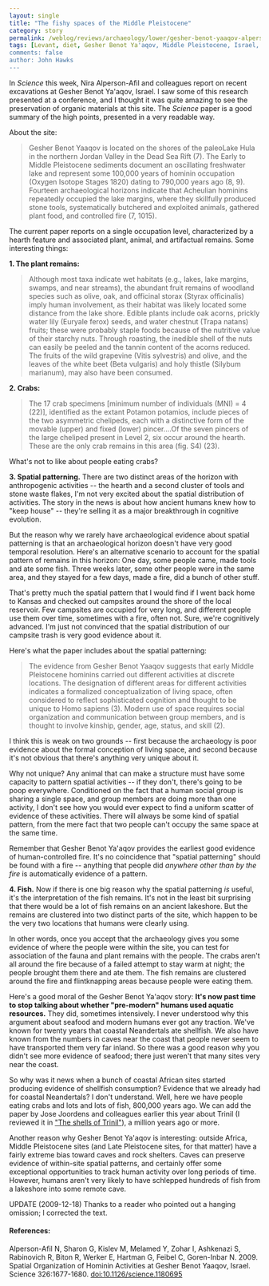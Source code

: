 ```yaml
---
layout: single 
title: "The fishy spaces of the Middle Pleistocene" 
category: story
permalink: /weblog/reviews/archaeology/lower/gesher-benot-yaaqov-alperson-afil-2009.html
tags: [Levant, diet, Gesher Benot Ya'aqov, Middle Pleistocene, Israel, plants] 
comments: false 
author: John Hawks 
---
```


In <i>Science</i> this week, Nira Alperson-Afil and colleagues report on recent excavations at Gesher Benot Ya'aqov, Israel. I saw some of this research presented at a conference, and I thought it was quite amazing to see the preservation of organic materials at this site. The <i>Science</i> paper is a good summary of the high points, presented in a very readable way. 

About the site: 

<blockquote>Gesher Benot Yaaqov is located on the shores of the paleoLake Hula in the northern Jordan Valley in the Dead Sea Rift (7). The Early to Middle Pleistocene sediments document an oscillating freshwater lake and represent some 100,000 years of hominin occupation (Oxygen Isotope Stages 1820) dating to 790,000 years ago (8, 9). Fourteen archaeological horizons indicate that Acheulian hominins repeatedly occupied the lake margins, where they skillfully produced stone tools, systematically butchered and exploited animals, gathered plant food, and controlled fire (7, 1015).</blockquote>

The current paper reports on a single occupation level, characterized by a hearth feature and associated plant, animal, and artifactual remains. Some interesting things: 

<b>1. The plant remains: </b>

<blockquote>Although most taxa indicate wet habitats (e.g., lakes, lake margins, swamps, and near streams), the abundant fruit remains of woodland species such as olive, oak, and officinal storax (Styrax officinalis) imply human involvement, as their habitat was likely located some distance from the lake shore. Edible plants include oak acorns, prickly water lily (Euryale ferox) seeds, and water chestnut (Trapa natans) fruits; these were probably staple foods because of the nutritive value of their starchy nuts. Through roasting, the inedible shell of the nuts can easily be peeled and the tannin content of the acorns reduced. The fruits of the wild grapevine (Vitis sylvestris) and olive, and the leaves of the white beet (Beta vulgaris) and holy thistle (Silybum marianum), may also have been consumed. </blockquote>

<b>2. Crabs: </b>

<blockquote>The 17 crab specimens [minimum number of individuals (MNI) = 4 (22)], identified as the extant Potamon potamios, include pieces of the two asymmetric chelipeds, each with a distinctive form of the movable (upper) and fixed (lower) pincer....Of the seven pincers of the large cheliped present in Level 2, six occur around the hearth. These are the only crab remains in this area (fig. S4) (23).</blockquote>

What's not to like about people eating crabs?


<b>3. Spatial patterning.</b> There are two distinct areas of the horizon with anthropogenic activities -- the hearth and a second cluster of tools and stone waste flakes, I'm not very excited about the spatial distribution of activities. The story in the news is about how ancient humans knew how to "keep house" -- they're selling it as a major breakthrough in cognitive evolution.  

But the reason why we rarely have archaeological evidence about spatial patterning is that an archaeological horizon doesn't have very good temporal resolution. Here's an alternative scenario to account for the spatial pattern of remains in this horizon: One day, some people came, made tools and ate some fish. Three weeks later, some other people were in the same area, and they stayed for a few days, made a fire, did a bunch of other stuff. 

That's pretty much the spatial pattern that I would find if I went back home to Kansas and checked out campsites around the shore of the local reservoir. Few campsites are occupied for very long, and different people use them over time, sometimes with a fire, often not. Sure, we're cognitively advanced. I'm just not convinced that the spatial distribution of our campsite trash is very good evidence about it. 

Here's what the paper includes about the spatial patterning: 

<blockquote>The evidence from Gesher Benot Yaaqov suggests that early Middle Pleistocene hominins carried out different activities at discrete locations. The designation of different areas for different activities indicates a formalized conceptualization of living space, often considered to reflect sophisticated cognition and thought to be unique to Homo sapiens (3). Modern use of space requires social organization and communication between group members, and is thought to involve kinship, gender, age, status, and skill (2).</blockquote>

I think this is weak on two grounds -- first because the archaeology is poor evidence about the formal conception of living space, and second because it's not obvious that there's anything very unique about it. 

Why not unique? Any animal that can make a structure must have some capacity to pattern spatial activities -- if they don't, there's going to be poop everywhere. Conditioned on the fact that a human social group is sharing a single space, and group members are doing more than one activity, I don't see how you would ever expect to find a uniform scatter of evidence of these activities. There will always be some kind of spatial pattern, from the mere fact that two people can't occupy the same space at the same time. 

Remember that Gesher Benot Ya'aqov provides the earliest good evidence of human-controlled fire. It's no coincidence that "spatial patterning" should be found with a fire -- anything that people did <i>anywhere other than by the fire</i> is automatically evidence of a pattern. 

<b>4. Fish.</b> Now if there is one big reason why the spatial patterning <i>is</i> useful, it's the interpretation of the fish remains. It's not in the least bit surprising that there would be a lot of fish remains on an ancient lakeshore. But the remains are clustered into two distinct parts of the site, which happen to be the very two locations that humans were clearly using. 

In other words, once you accept that the archaeology gives you some evidence of where the people were within the site, you can test for association of the fauna and plant remains with the people. The crabs aren't all around the fire because of a failed attempt to stay warm at night; the people brought them there and ate them. The fish remains are clustered around the fire and flintknapping areas because people were eating them. 

Here's a good moral of the Gesher Benot Ya'aqov story: <b>It's now past time to stop talking about whether "pre-modern" humans used aquatic resources.</b> They did, sometimes intensively. I never understood why this argument about seafood and modern humans ever got any traction. We've known for twenty years that coastal Neandertals ate shellfish. We also have known from the numbers in caves near the coast that people never seem to have transported them very far inland. So there was a good reason why you didn't see more evidence of seafood; there just weren't that many sites very near the coast. 

So why was it news when a bunch of coastal African sites started producing evidence of shellfish consumption? Evidence that we already had for coastal Neandertals? I don't understand. Well, here we have people eating crabs and lots and lots of fish, 800,000 years ago. We can add the paper by Jose Joordens and colleagues earlier this year about Trinil (I reviewed it in <a href="http://johnhawks.net/weblog/fossils/java/trinil/aquatic-resources-trinil-joordens-2009.html">"The shells of Trinil"</a>), a million years ago or more. 

Another reason why Gesher Benot Ya'aqov is interesting: outside Africa, Middle Pleistocene sites (and Late Pleistocene sites, for that matter) have a fairly extreme bias toward caves and rock shelters. Caves can preserve evidence of within-site spatial patterns, and certainly offer some exceptional opportunities to track human activity over long periods of time. However, humans aren't very likely to have schlepped hundreds of fish from a lakeshore into some remote cave. 

UPDATE (2009-12-18) Thanks to a reader who pointed out a hanging omission; I corrected the text. 


<h4>References:</h4>

<p class="cite">Alperson-Afil N, Sharon G, Kislev M, Melamed Y, Zohar I, Ashkenazi S, Rabinovich R, Biton R, Werker E, Hartman G, Feibel C, Goren-Inbar N. 2009. Spatial Organization of Hominin Activities at Gesher Benot Yaaqov, Israel. Science 326:1677-1680. <a href="http://dx.doi.org/10.1126/science.1180695">doi:10.1126/science.1180695</a></p>


